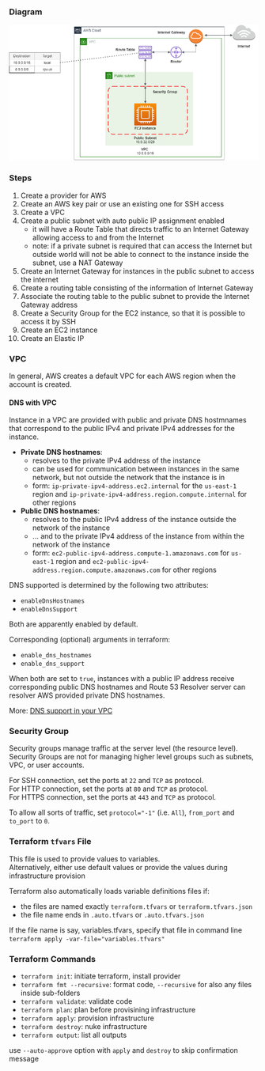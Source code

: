 ### Diagram

![diagram](image/diagram.png)

### Steps
1. Create a provider for AWS
2. Create an AWS key pair or use an existing one for SSH access
3. Create a VPC
4. Create a public subnet with auto public IP assignment enabled
    - it will have a Route Table that directs traffic to an Internet Gateway allowing access to and from the Internet
    - note: if a private subnet is required that can access the Internet but outside world will not be able to connect to the instance inside the subnet, use a NAT Gateway 
5. Create an Internet Gateway for instances in the public subnet to access the internet
6. Create a routing table consisting of the information of Internet Gateway
7. Associate the routing table to the public subnet to provide the Internet Gateway address
8. Create a Security Group for the EC2 instance, so that it is possible to access it by SSH
9. Create an EC2 instance
10. Create an Elastic IP

### VPC

In general, AWS creates a default VPC for each AWS region when the account is created.

#### DNS with VPC

Instance in a VPC are provided with public and private DNS hostmnames that correspond to the public IPv4 and private IPv4 addresses for the instance.

- __Private DNS hostnames__: 
    - resolves to the private IPv4 address of the instance
    - can be used for communication between instances in the same network, but not outside the network that the instance is in
    - form: `ip-private-ipv4-address.ec2.internal` for the `us-east-1` region and  `ip-private-ipv4-address.region.compute.internal` for other regions
- __Public DNS hostnames__: 
    - resolves to the public IPv4 address of the instance outside the network of the instance
    - ... and to the private IPv4 address of the instance from within the network of the instance
    - form: `ec2-public-ipv4-address.compute-1.amazonaws.com` for `us-east-1` region and `ec2-public-ipv4-address.region.compute.amazonaws.com` for other regions

DNS supported is determined by the following two attributes:
- `enableDnsHostnames`
- `enableDnsSupport`

Both are apparently enabled by default.

Corresponding (optional) arguments in terraform:
- `enable_dns_hostnames`
- `enable_dns_support`

When both are set to `true`, instances with a public IP address receive corresponding public DNS hostnames and Route 53 Resolver server can resolver AWS provided private DNS hostnames.

More: [DNS support in your VPC](https://docs.aws.amazon.com/vpc/latest/userguide/vpc-dns.html)


### Security Group

Security groups manage traffic at the server level (the resource level).
Security Groups are not for managing higher level groups such as subnets, VPC, or user accounts.  

For SSH connection, set the ports at `22` and `TCP` as protocol.  
For HTTP connection, set the ports at `80` and `TCP` as protocol.  
For HTTPS connection, set the ports at `443` and `TCP` as protocol.

To allow all sorts of traffic, set `protocol="-1"` (i.e. `All`), `from_port` and `to_port` to `0`.


### Terraform `tfvars` File

This file is used to provide values to variables.  
Alternatively, either use default values or provide the values during infrastructure provision

Terraform also automatically loads variable definitions files if:
- the files are named exactly `terraform.tfvars` or `terraform.tfvars.json`
- the file name ends in `.auto.tfvars` or `.auto.tfvars.json`

If the file name is say, variables.tfvars, specify that file in command line `terraform apply -var-file="variables.tfvars"`

### Terraform Commands

- `terraform init`: initiate terraform, install provider  
- `terraform fmt --recursive`: format code, `--recursive` for also any files inside sub-folders
- `terraform validate`: validate code  
- `terraform plan`: plan before provisining infrastructure  
- `terraform apply`: provision infrastructure  
- `terraform destroy`: nuke infrastructure  
- `terraform output`: list all outputs  

use `--auto-approve` option with `apply` and `destroy` to skip confirmation message